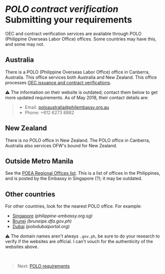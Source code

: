 # _POLO contract verification_ Submitting your requirements

OEC and contract verification services are available through POLO (Philippine Overseas Labor Office) offices. Some countries may have this, and some may not.

## Australia

There is a POLO (Philippine Overseas Labor Office) office in Canberra, Australia. This office services both Australia and New Zealand. This office processes [OEC issuance and contract verifications](http://canberrape.dfa.gov.ph/18-announcement/announcement/142-oec-issuance-at-polo-canberra).

:warning: The information on their website is outdated; contact them below to get more updated requirements. As of May 2018, their contact details are:

> * Email: poloaustralia@philembassy.org.au
> * Phone: +612 6273 8882

## New Zealand

There is no POLO office in New Zealand. The POLO office in Canberra, Australia also services OFW's bound for New Zealand.

## Outside Metro Manila

See the [POEA Regional Offices list](http://www.philippine-embassy.org.sg/labor/overseas-employment-certificate-oec/poea-regional-offices/). This is a list of offices in the Philippines, and is posted by the Embassy in Singapore (?); it may be outdated.

## Other countries

For other countries, look for the nearest POLO office. For example:

* [Singapore](https://www.philippine-embassy.org.sg/labor/overseas-employment-certificate-oec/) _(philippine-embassy.org.sg)_
* [Brunei](http://www.bruneipe.dfa.gov.ph/overseas-employment-certificate-oec/88-labour-section) _(bruneipe.dfa.gov.ph)_
* [Dubai](http://www.polodubaiportal.org/how-to-apply-for-oec/) _(polodubaiportal.org)_

:warning: The domain names aren't always `.gov.ph`, be sure to do your research to verify if the websites are official. I can't vouch for the authenticity of the websites above.

<br>

> Next: [POLO requirements](./polo_requirements.md)
